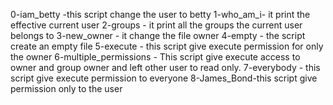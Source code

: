 0-iam_betty -this script change the user to betty
1-who_am_i- it print the effective current user
2-groups - it print all the groups the current user belongs to
3-new_owner - it change the file owner
4-empty - the script create an empty  file
5-execute - this script give execute permission for only the owner
6-multiple_permissions - This script give execute access to owner and group owner and left other user to read only.
7-everybody - this script give execute permission to everyone
8-James_Bond-this script give permission only to the user
